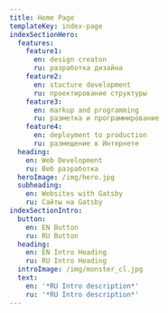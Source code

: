 ```yaml
---
title: Home Page
templateKey: index-page
indexSectionHero:
  features:
    feature1:
      en: design creaton
      ru: разработка дизайна
    feature2:
      en: stucture development
      ru: проектирование структуры
    feature3:
      en: markup and programming
      ru: разметка и программирование
    feature4:
      en: deployment to production
      ru: размещение в Интернете
  heading:
    en: Web Development
    ru: Веб разработка
  heroImage: /img/hero.jpg
  subheading:
    en: Websites with Gatsby
    ru: Сайты на Gatsby
indexSectionIntro:
  button:
    en: EN Button
    ru: RU Button
  heading:
    en: EN Intro Heading
    ru: RU Intro Heading
  introImage: /img/monster_cl.jpg
  text:
    en: '*RU Intro description*'
    ru: '*RU Intro description*'
---
```


